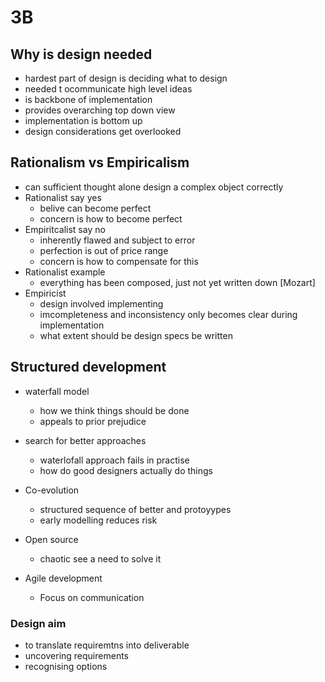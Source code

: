 # 3B

## Why is design needed
- hardest part of design is deciding what to design
- needed t ocommunicate high level ideas
- is backbone of implementation
- provides overarching top down view
- implementation is bottom up
- design considerations get overlooked

## Rationalism vs Empiricalism
- can sufficient thought alone design a complex object correctly
- Rationalist say yes
	- belive can become perfect
	- concern is how to become perfect
- Empiritcalist say no
	- inherently flawed and subject to error
	- perfection is out of price range
	- concern is how to compensate for this
- Rationalist example
	- everything has been composed, just not yet written down [Mozart]
- Empiricist
	- design involved implementing
	- imcompleteness and inconsistency only becomes clear during implementation
	- what extent should be design specs be written

## Structured development
- waterfall model
	- how we think things should be done
	- appeals to prior prejudice
- search for better approaches
	- waterlofall approach fails in practise
	- how do good designers actually do things

- Co-evolution
	- structured sequence of better and protoyypes
	- early modelling reduces risk
- Open source
	- chaotic see a need to solve it
- Agile development
	- Focus on communication

### Design aim
- to translate requiremtns into deliverable
- uncovering requirements
- recognising options
